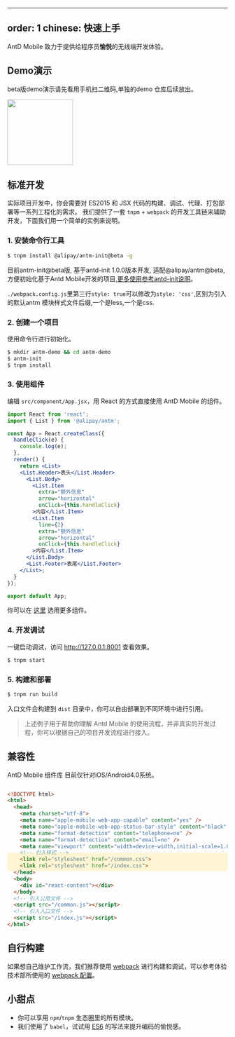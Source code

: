 ---
order: 1
chinese: 快速上手
------------------

AntD Mobile 致力于提供给程序员**愉悦**的无线端开发体验。

## Demo演示

beta版demo演示请先看用手机扫二维码,单独的demo 仓库后续放出。
<div class="pic-plus">
  <img width="150" src="https://os.alipayobjects.com/rmsportal/sWXtlkRDKtwAwRG.jpg">
</div>

<style>
.pic-plus > * {
  display: inline-block!important;
  vertical-align: middle;
}
</style>

## 标准开发

实际项目开发中，你会需要对 ES2015 和 JSX 代码的构建、调试、代理、打包部署等一系列工程化的需求。
我们提供了一套 `tnpm` + `webpack` 的开发工具链来辅助开发，下面我们用一个简单的实例来说明。

### 1. 安装命令行工具

```bash
$ tnpm install @alipay/antm-init@beta -g
```

目前antm-init@beta版, 基于antd-init 1.0.0版本开发, 适配@alipay/antm@beta,方便初始化基于Antd Mobile开发的项目,[更多使用参考antd-init说明](https://github.com/ant-design/antd-bin#使用说明)。

`./webpack.config.js`里第三行```style: true```可以修改为```style: 'css'```,区别为引入的默认antm 模块样式文件后缀,一个是less,一个是css.

### 2. 创建一个项目

使用命令行进行初始化。

```bash
$ mkdir antm-demo && cd antm-demo
$ antm-init
$ tnpm install
```

### 3. 使用组件

编辑 `src/component/App.jsx`，用 React 的方式直接使用 AntD Mobile 的组件。

```jsx
import React from 'react';
import { List } from '@alipay/antm';

const App = React.createClass({
  handleClick(e) {
    console.log(e);
  },
  render() {
    return <List>
    <List.Header>表头</List.Header>
      <List.Body>
        <List.Item
          extra="额外信息"
          arrow="horizontal"
          onClick={this.handleClick}
        >内容</List.Item>
        <List.Item
          line={2}
          extra="额外信息"
          arrow="horizontal"
          onClick={this.handleClick}
        >内容</List.Item>
      </List.Body>
      <List.Footer>表尾</List.Footer>
    </List>;
  }
});

export default App;
```

你可以在 [这里](#/components/action-sheet) 选用更多组件。

### 4. 开发调试

一键启动调试，访问 http://127.0.0.1:8001 查看效果。

```bash
$ tnpm start
```

### 5. 构建和部署

```bash
$ tnpm run build
```

入口文件会构建到 `dist` 目录中，你可以自由部署到不同环境中进行引用。

> 上述例子用于帮助你理解 Antd Mobile 的使用流程，并非真实的开发过程，你可以根据自己的项目开发流程进行接入。

## 兼容性

AntD Mobile 组件库 目前仅针对iOS/Android4.0系统。

<div class="code-line-highlight"></div>

<style>
.code-line-highlight {
  box-shadow: 0px 196px 0px rgba(255, 207, 0, 0.16);
  height: 42px;
  margin-top: -42px;
  position: relative;
  z-index: 1;
}
</style>

```html
<!DOCTYPE html>
<html>
  <head>
    <meta charset="utf-8">
    <meta name="apple-mobile-web-app-capable" content="yes" />
    <meta name="apple-mobile-web-app-status-bar-style" content="black" />
    <meta name="format-detection" content="telephone=no" />
    <meta name="format-detection" content="email=no" />
    <meta name="viewport" content="width=device-width,initial-scale=1.0,maximum-scale=1.0,minimum-scale=1.0,user-scalable=0" />
    <!-- 引入样式 -->
    <link rel="stylesheet" href="/common.css">
    <link rel="stylesheet" href="/index.css">
  </head>
  <body>
    <div id="react-content"></div>
  </body>
  <!-- 引入公用文件 -->
  <script src="/common.js"></script>
  <!-- 引入入口文件 -->
  <script src="/index.js"></script>
</html>
```

## 自行构建

如果想自己维护工作流，我们推荐使用 [webpack](http://webpack.github.io/) 进行构建和调试，可以参考体验技术部所使用的 [webpack 配置](https://github.com/ant-design/antd-build/blob/master/lib/webpack.common.config.js)。


## 小甜点

- 你可以享用 `npm`/`tnpm` 生态圈里的所有模块。
- 我们使用了 `babel`，试试用 [ES6](http://babeljs.io/blog/2015/06/07/react-on-es6-plus/) 的写法来提升编码的愉悦感。
